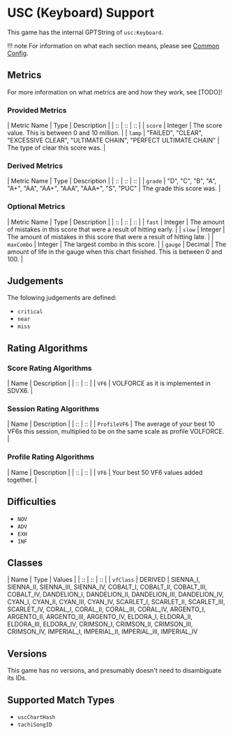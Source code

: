 # USC (Keyboard) Support

This game has the internal GPTString of `usc:Keyboard`.

!!! note
	For information on what each section means, please see [Common Config](../common-config/index.md).

## Metrics

For more information on what metrics are and how they work, see [TODO]!

### Provided Metrics

| Metric Name | Type | Description |
| :: | :: | :: |
| `score` | Integer | The score value. This is between 0 and 10 million. |
| `lamp` | "FAILED", "CLEAR", "EXCESSIVE CLEAR", "ULTIMATE CHAIN", "PERFECT ULTIMATE CHAIN" | The type of clear this score was. |

### Derived Metrics

| Metric Name | Type | Description |
| :: | :: | :: |
| `grade` | "D", "C", "B", "A", "A+", "AA", "AA+", "AAA", "AAA+", "S", "PUC" | The grade this score was. |

### Optional Metrics

| Metric Name | Type | Description |
| :: | :: | :: |
| `fast` | Integer | The amount of mistakes in this score that were a result of hitting early. |
| `slow` | Integer | The amount of mistakes in this score that were a result of hitting late. |
| `maxCombo` | Integer | The largest combo in this score. |
| `gauge` | Decimal | The amount of life in the gauge when this chart finished. This is between 0 and 100. |

## Judgements

The folowing judgements are defined:

- `critical`
- `near`
- `miss`

## Rating Algorithms

### Score Rating Algorithms

| Name | Description |
| :: | :: |
| `VF6` | VOLFORCE as it is implemented in SDVX6. |

### Session Rating Algorithms

| Name | Description |
| :: | :: |
| `ProfileVF6` | The average of your best 10 VF6s this session, multiplied to be on the same scale as profile VOLFORCE. |

### Profile Rating Algorithms

| Name | Description |
| :: | :: |
| `VF6` | Your best 50 VF6 values added together. |

## Difficulties

- `NOV`
- `ADV`
- `EXH`
- `INF`

## Classes

| Name | Type | Values |
| :: | :: | :: |
| `vfClass` | DERIVED | SIENNA_I, SIENNA_II, SIENNA_III, SIENNA_IV, COBALT_I, COBALT_II, COBALT_III, COBALT_IV, DANDELION_I, DANDELION_II, DANDELION_III, DANDELION_IV, CYAN_I, CYAN_II, CYAN_III, CYAN_IV, SCARLET_I, SCARLET_II, SCARLET_III, SCARLET_IV, CORAL_I, CORAL_II, CORAL_III, CORAL_IV, ARGENTO_I, ARGENTO_II, ARGENTO_III, ARGENTO_IV, ELDORA_I, ELDORA_II, ELDORA_III, ELDORA_IV, CRIMSON_I, CRIMSON_II, CRIMSON_III, CRIMSON_IV, IMPERIAL_I, IMPERIAL_II, IMPERIAL_III, IMPERIAL_IV

## Versions

This game has no versions, and presumably doesn't need to disambiguate its IDs.

## Supported Match Types

- `uscChartHash`
- `tachiSongID`